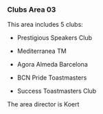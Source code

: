 ### Clubs Area 03

This area includes 5 clubs:

* Prestigious Speakers Club

* Mediterranea TM

* Agora Almeda Barcelona

* BCN Pride Toastmasters

* Success Toastmasters Club

The area director is Koert

